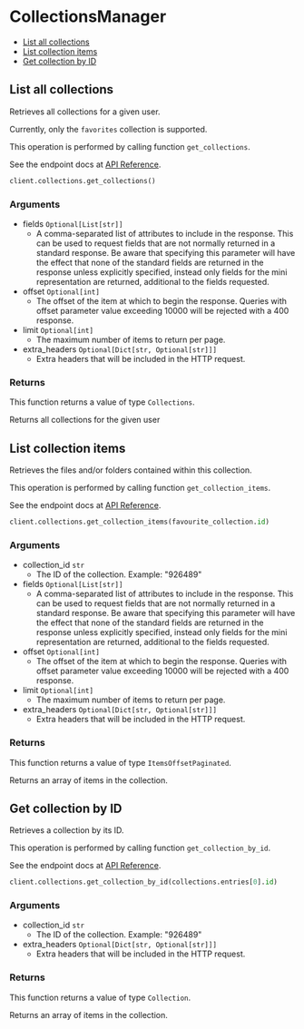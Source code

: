 # CollectionsManager

- [List all collections](#list-all-collections)
- [List collection items](#list-collection-items)
- [Get collection by ID](#get-collection-by-id)

## List all collections

Retrieves all collections for a given user.

Currently, only the `favorites` collection
is supported.

This operation is performed by calling function `get_collections`.

See the endpoint docs at
[API Reference](https://developer.box.com/reference/get-collections/).

<!-- sample get_collections -->

```python
client.collections.get_collections()
```

### Arguments

- fields `Optional[List[str]]`
  - A comma-separated list of attributes to include in the response. This can be used to request fields that are not normally returned in a standard response. Be aware that specifying this parameter will have the effect that none of the standard fields are returned in the response unless explicitly specified, instead only fields for the mini representation are returned, additional to the fields requested.
- offset `Optional[int]`
  - The offset of the item at which to begin the response. Queries with offset parameter value exceeding 10000 will be rejected with a 400 response.
- limit `Optional[int]`
  - The maximum number of items to return per page.
- extra_headers `Optional[Dict[str, Optional[str]]]`
  - Extra headers that will be included in the HTTP request.

### Returns

This function returns a value of type `Collections`.

Returns all collections for the given user

## List collection items

Retrieves the files and/or folders contained within
this collection.

This operation is performed by calling function `get_collection_items`.

See the endpoint docs at
[API Reference](https://developer.box.com/reference/get-collections-id-items/).

<!-- sample get_collections_id_items -->

```python
client.collections.get_collection_items(favourite_collection.id)
```

### Arguments

- collection_id `str`
  - The ID of the collection. Example: "926489"
- fields `Optional[List[str]]`
  - A comma-separated list of attributes to include in the response. This can be used to request fields that are not normally returned in a standard response. Be aware that specifying this parameter will have the effect that none of the standard fields are returned in the response unless explicitly specified, instead only fields for the mini representation are returned, additional to the fields requested.
- offset `Optional[int]`
  - The offset of the item at which to begin the response. Queries with offset parameter value exceeding 10000 will be rejected with a 400 response.
- limit `Optional[int]`
  - The maximum number of items to return per page.
- extra_headers `Optional[Dict[str, Optional[str]]]`
  - Extra headers that will be included in the HTTP request.

### Returns

This function returns a value of type `ItemsOffsetPaginated`.

Returns an array of items in the collection.

## Get collection by ID

Retrieves a collection by its ID.

This operation is performed by calling function `get_collection_by_id`.

See the endpoint docs at
[API Reference](https://developer.box.com/reference/get-collections-id/).

<!-- sample get_collections_id -->

```python
client.collections.get_collection_by_id(collections.entries[0].id)
```

### Arguments

- collection_id `str`
  - The ID of the collection. Example: "926489"
- extra_headers `Optional[Dict[str, Optional[str]]]`
  - Extra headers that will be included in the HTTP request.

### Returns

This function returns a value of type `Collection`.

Returns an array of items in the collection.
